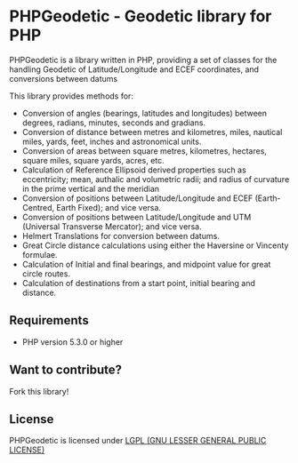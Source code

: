# PHPGeodetic - Geodetic library for PHP
PHPGeodetic is a library written in PHP, providing a set of classes for the handling Geodetic of Latitude/Longitude and ECEF coordinates, and conversions between datums

This library provides methods for:

 * Conversion of angles (bearings, latitudes and longitudes) between degrees, radians, minutes, seconds and gradians.
 * Conversion of distance between metres and kilometres, miles, nautical miles, yards, feet, inches and astronomical units.
 * Conversion of areas between square metres, kilometres, hectares, square miles, square yards, acres, etc.
 * Calculation of Reference Ellipsoid derived properties such as eccentricity; mean, authalic and volumetric radii; and radius of curvature in the prime vertical and the meridian 
 * Conversion of positions between Latitude/Longitude and ECEF (Earth-Centred, Earth Fixed); and vice versa.
 * Conversion of positions between Latitude/Longitude and UTM (Universal Transverse Mercator); and vice versa.
 * Helmert Translations for conversion between datums.
 * Great Circle distance calculations using either the Haversine or Vincenty formulae.
 * Calculation of Initial and final bearings, and midpoint value for great circle routes.
 * Calculation of destinations from a start point, initial bearing and distance.


## Requirements
 * PHP version 5.3.0 or higher


## Want to contribute?
Fork this library!

## License
PHPGeodetic is licensed under [LGPL (GNU LESSER GENERAL PUBLIC LICENSE)](https://github.com/MarkBaker/PHPGeodetic/blob/master/LICENSE.md)
